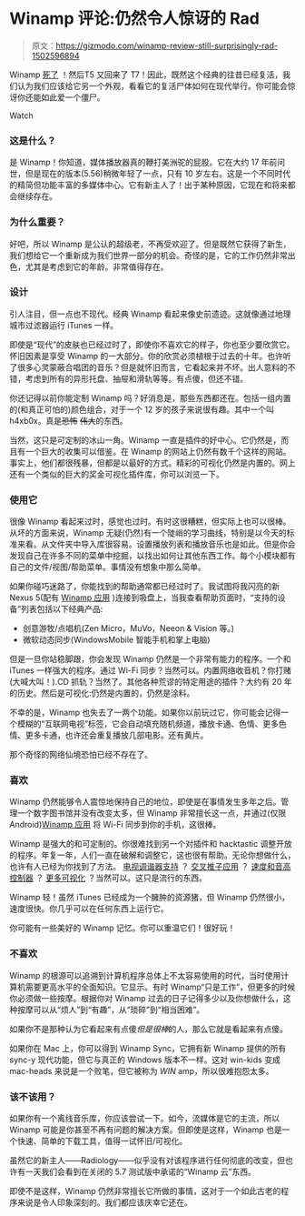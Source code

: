 # Winamp 评论:仍然令人惊讶的 Rad

> 原文：<https://gizmodo.com/winamp-review-still-surprisingly-rad-1502596894>

Winamp [死了](https://gizmodo.com/an-ode-to-winamp-1487246843) ！然后T5 又回来了 T7！因此，既然这个经典的往昔已经复活，我们认为我们应该给它另一个外观，看看它的复活尸体如何在现代举行。你可能会惊讶你还能如此爱一个僵尸。

Watch

### 这是什么？

是 Winamp！你知道，媒体播放器真的鞭打美洲驼的屁股。它在大约 17 年前问世，但是现在的版本(5.56)稍微年轻了一点，只有 10 岁左右。这是一个不同时代的精简但功能丰富的多媒体中心。它有新主人了！出于某种原因，它现在和将来都会继续存在。

### 为什么重要？

好吧，所以 Winamp 是公认的超级老，不再受欢迎了。但是既然它获得了新生，我们想给它一个重新成为我们世界一部分的机会。奇怪的是，它的工作仍然非常出色，尤其是考虑到它的年龄。非常值得存在。

### 设计

引人注目，但一点也不现代。经典 Winamp 看起来像史前遗迹。这就像通过地理城市过滤器运行 iTunes 一样。

即使是“现代”的皮肤也已经过时了，即使你不喜欢它的样子，你也至少要欣赏它。怀旧因素是享受 Winamp 的一大部分。你的欣赏必须植根于过去的十年。也许听了很多心灵蒙蔽合唱团的音乐？但是就怀旧而言，它看起来并不坏。出人意料的不错，考虑到所有的异形托盘、抽屉和滑轨等等。有点傻，但还不错。

你还记得以前你能定制 Winamp 吗？好消息是，那些东西都还在。包括一组内置的(和真正可怕的)颜色组合，对于一个 12 岁的孩子来说很有趣。其中一个叫 h4xb0x。真是~~恐怖~~ ~~伟大~~的东西。

当然，这只是可定制的冰山一角。Winamp 一直是插件的好中心。它仍然是，而且有一个巨大的收集可以借鉴。在 Winamp 的网站上仍然有数千个这样的网站。事实上，他们都很残暴，但都是以最好的方式。精彩的可视化仍然是内置的。网上还有一个类似的巨大的奖金可视化插件库，你可以浏览一下。

### 使用它

很像 Winamp 看起来过时，感觉也过时。有时这很糟糕，但实际上也可以很棒。从坏的方面来说，Winamp 无疑(仍然)有一个陡峭的学习曲线，特别是以今天的标准来看。从文件夹中导入库很容易。设置播放列表和播放音乐也是如此。但是你会发现自己在许多不同的菜单中挖掘，以找出如何让其他东西工作。每个小模块都有自己的文件/视图/帮助菜单。事情没有想象中那么简单。

如果你碰巧迷路了，你能找到的帮助通常都已经过时了。我试图将我闪亮的新 Nexus 5(配有 [Winamp 应用](https://play.google.com/store/apps/details?id=com.nullsoft.winamp&hl=en) )连接到吸盘上，当我查看帮助页面时，“支持的设备”列表包括以下经典产品:

*   创意游牧/点唱机(Zen Micro，MuVo，Neeon & Vision 等。)
*   微软动态同步(WindowsMobile 智能手机和掌上电脑)

但是一旦你站稳脚跟，你会发现 Winamp 仍然是一个非常有能力的程序。一个和 iTunes 一样强大的程序。通过 Wi-Fi 同步？当然可以。内置网络收音机？你打赌(大喊大叫！).CD 抓轨？当然了。其他各种荒谬的特定用途的插件？大约有 20 年的历史。然后是可视化:仍然是内置的，仍然是涂料。

不幸的是，Winamp 也失去了一两个功能。如果你以前玩过它，你可能会记得一个模糊的“互联网电视”标签，它会自动填充随机频道，播放卡通、色情、更多色情、更多卡通，也许还会重复播放几部电影。还有黄片。

那个奇怪的网络仙境恐怕已经不存在了。

### 喜欢

Winamp 仍然能够令人震惊地保持自己的地位，即使是在事情发生多年之后。管理一个数字图书馆并没有改变太多，但 Winamp 非常擅长这一点，并通过(仅限 Android)[Winamp 应用](https://play.google.com/store/apps/details?id=com.nullsoft.winamp&hl=en) 将 Wi-Fi 同步到你的手机，这很棒。

Winamp 是强大的和可定制的。你很难找到另一个对插件和 hacktastic 调整开放的程序。年复一年，人们一直在破解和调整它，这也很有帮助。无论你想做什么，也许有人已经为你找到了方法。 [电视调谐器支持](http://www.winamp.com/plugin/tv-plugin-for-winamp-1-9lite10/138360) ？ [交叉推子应用](http://www.winamp.com/plugin/crossfading-output/175) ？ [速度和音高控制器](http://www.winamp.com/plugin/pacemaker/12689) ？ [更多可视化](http://www.winamp.com/visualizations/search/visualizations) ？当然可以。这只是流行的东西。

Winamp 轻！虽然 iTunes 已经成为一个臃肿的资源猪，但 Winamp 仍然很小，速度很快。你几乎可以在任何东西上运行它。

你可能有一些美好的 Winamp 记忆。你可以重温它们！很好玩！

### 不喜欢

Winamp 的根源可以追溯到计算机程序总体上不太容易使用的时代，当时使用计算机需要更高水平的全面知识。它显示。有时 Winamp“只是工作”，但更多的时候你必须做一些按摩。根据你对 Winamp 过去的日子记得多少以及你想做什么，这种按摩可以从“烦人”到“有趣”，从“琐碎”到“相当困难”。

如果你不是那种认为它看起来有点傻*但是很棒*的人，那么它就是看起来有点傻。

如果你在 Mac 上，你可以得到 Winamp Sync，它拥有新 Winamp 提供的所有 sync-y 现代功能，但它与真正的 Windows 版本不一样。这对 win-kids 变成 mac-heads 来说是一个败笔，但它被称为 *WIN* amp，所以很难抱怨太多。

### 该不该用？

如果你有一个离线音乐库，你应该尝试一下。如今，流媒体是它的主流，所以 Winamp 可能是你甚至不再有问题的解决方案。但即使是这样，Winamp 也是一个快速、简单的下载工具，值得一试怀旧/可视化。

虽然它的新主人——Radiology——似乎没有对该程序进行任何彻底的改变，但也许有一天我们会看到在关闭的 5.7 测试版中承诺的“Winamp 云”东西。

即使不是这样，Winamp 仍然非常擅长它所做的事情，这对于一个如此古老的程序来说是令人印象深刻的。我们都应该庆幸它还在。